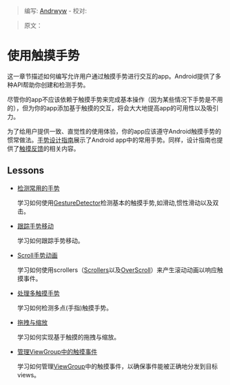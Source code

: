 > 编写: [Andrwyw](https://github.com/Andrwyw) - 校对:

> 原文：

# 使用触摸手势 #

这一章节描述如何编写允许用户通过触摸手势进行交互的app。Android提供了多种API帮助你创建和检测手势。

尽管你的app不应该依赖于触摸手势来完成基本操作（因为某些情况下手势是不用的），但为你的app添加基于触摸的交互，将会大大地提高app的可用性以及吸引力。

为了给用户提供一致、直觉性的使用体验，你的app应该遵守Android触摸手势的惯常做法。[手势设计指南](http://developer.android.com/design/patterns/gestures.html)展示了Android app中的常用手势。同样，设计指南也提供了[触摸反馈](http://developer.android.com/design/style/touch-feedback.html)的相关内容。

## Lessons ##

- [检测常用的手势]()

  学习如何使用[GestureDetector](http://developer.android.com/reference/android/view/GestureDetector.html)检测基本的触摸手势,如滑动,惯性滑动以及双击。

- [跟踪手势移动]()

  学习如何跟踪手势移动。

- [Scroll手势动画]()

  学习如何使用scrollers（[Scrollers](http://developer.android.com/reference/android/widget/Scroller.html)以及[OverScroll](http://developer.android.com/reference/android/widget/OverScroller.html)）来产生滚动动画以响应触摸事件。

- [处理多触摸手势]()

  学习如何检测多点(手指)触摸手势。

- [拖拽与缩放]()

  学习如何实现基于触摸的拖拽与缩放。

- [管理ViewGroup中的触摸事件]()

  学习如何管理[ViewGroup](http://developer.android.com/reference/android/view/ViewGroup.html)中的触摸事件，以确保事件能被正确地分发到目标views。
